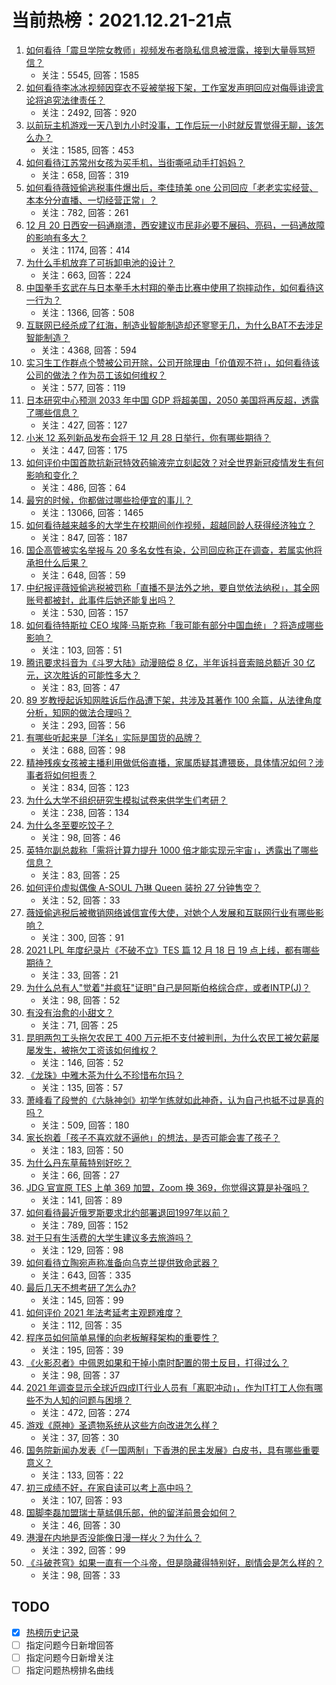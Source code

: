 # 当前热榜：2021.12.21-21点
1. [如何看待「震旦学院女教师」视频发布者隐私信息被泄露，接到大量辱骂短信？](https://www.zhihu.com/question/507001387)
    * 关注：5545, 回答：1585
2. [如何看待李冰冰视频因穿衣不妥被举报下架，工作室发声明回应对侮辱诽谤言论将追究法律责任？](https://www.zhihu.com/question/507210327)
    * 关注：2492, 回答：920
3. [以前玩主机游戏一天八到九小时没事，工作后玩一小时就反胃觉得无聊，该怎么办？](https://www.zhihu.com/question/364435533)
    * 关注：1585, 回答：453
4. [如何看待江苏常州女孩为买手机，当街嘶吼动手打妈妈？](https://www.zhihu.com/question/507423388)
    * 关注：658, 回答：319
5. [如何看待薇娅偷逃税事件爆出后，李佳琦美 one 公司回应「老老实实经营、本本分分直播、一切经营正常」？](https://www.zhihu.com/question/507347407)
    * 关注：782, 回答：261
6. [12 月 20 日西安一码通崩溃，西安建议市民非必要不展码、亮码，一码通故障的影响有多大？](https://www.zhihu.com/question/507212445)
    * 关注：1174, 回答：414
7. [为什么手机放弃了可拆卸电池的设计？](https://www.zhihu.com/question/506434153)
    * 关注：663, 回答：224
8. [中国拳手玄武在与日本拳手木村翔的拳击比赛中使用了抱摔动作，如何看待这一行为？](https://www.zhihu.com/question/506990068)
    * 关注：1366, 回答：508
9. [互联网已经杀成了红海，制造业智能制造却还寥寥无几，为什么BAT不去涉足智能制造？](https://www.zhihu.com/question/278732236)
    * 关注：4368, 回答：594
10. [实习生工作群点个赞被公司开除，公司开除理由「价值观不符」，如何看待该公司的做法？作为员工该如何维权？](https://www.zhihu.com/question/507159429)
    * 关注：577, 回答：119
11. [日本研究中心预测 2033 年中国 GDP 将超美国，2050 美国将再反超，透露了哪些信息？](https://www.zhihu.com/question/507332288)
    * 关注：427, 回答：127
12. [小米 12 系列新品发布会将于 12 月 28 日举行，你有哪些期待？](https://www.zhihu.com/question/507455269)
    * 关注：447, 回答：175
13. [如何评价中国首款抗新冠特效药输液完立刻起效？对全世界新冠疫情发生有何影响和变化？](https://www.zhihu.com/question/507304138)
    * 关注：486, 回答：64
14. [最穷的时候，你都做过哪些捡便宜的事儿？](https://www.zhihu.com/question/60277482)
    * 关注：13066, 回答：1465
15. [如何看待越来越多的大学生在校期间创作视频，超越同龄人获得经济独立？](https://www.zhihu.com/question/507280392)
    * 关注：847, 回答：187
16. [国企高管被实名举报与 20 多名女性有染，公司回应称正在调查，若属实他将承担什么后果？](https://www.zhihu.com/question/507325885)
    * 关注：648, 回答：59
17. [中纪报评薇娅偷逃税被罚称「直播不是法外之地，要自觉依法纳税」，其全网账号都被封，此事件后她还能复出吗？](https://www.zhihu.com/question/507429121)
    * 关注：530, 回答：157
18. [如何看待特斯拉 CEO 埃隆·马斯克称「我可能有部分中国血统」？将造成哪些影响？](https://www.zhihu.com/question/507262286)
    * 关注：103, 回答：51
19. [腾讯要求抖音为《斗罗大陆》动漫赔偿 8 亿，半年诉抖音索赔总额近 30 亿元，这次胜诉的可能性多大？](https://www.zhihu.com/question/507510229)
    * 关注：83, 回答：47
20. [89 岁教授起诉知网胜诉后作品遭下架，共涉及其著作 100 余篇，从法律角度分析，知网的做法合理吗？](https://www.zhihu.com/question/507511873)
    * 关注：293, 回答：56
21. [有哪些听起来是「洋名」实际是国货的品牌？](https://www.zhihu.com/question/21331935)
    * 关注：688, 回答：98
22. [精神残疾女孩被主播利用做低俗直播，家属质疑其遭猥亵，具体情况如何？涉事者将如何担责？](https://www.zhihu.com/question/507434629)
    * 关注：834, 回答：123
23. [为什么大学不组织研究生模拟试卷来供学生们考研？](https://www.zhihu.com/question/503901056)
    * 关注：238, 回答：134
24. [为什么冬至要吃饺子？](https://www.zhihu.com/question/27194451)
    * 关注：98, 回答：46
25. [英特尔副总裁称「需将计算力提升 1000 倍才能实现元宇宙」，透露出了哪些信息？](https://www.zhihu.com/question/507281065)
    * 关注：83, 回答：25
26. [如何评价虚拟偶像 A-SOUL 乃琳 Queen 装扮 27 分钟售空？](https://www.zhihu.com/question/507368110)
    * 关注：52, 回答：33
27. [薇娅偷逃税后被撤销网络诚信宣传大使，对她个人发展和互联网行业有哪些影响？](https://www.zhihu.com/question/507558964)
    * 关注：300, 回答：91
28. [2021 LPL 年度纪录片《不破不立》TES 篇 12 月 18 日 19 点上线，都有哪些期待？](https://www.zhihu.com/question/506642017)
    * 关注：33, 回答：21
29. [为什么总有人"觉着"并疯狂"证明"自己是阿斯伯格综合症，或者INTP(J)？](https://www.zhihu.com/question/504557683)
    * 关注：98, 回答：52
30. [有没有治愈的小甜文？](https://www.zhihu.com/question/491852335)
    * 关注：71, 回答：25
31. [昆明两包工头拖欠农民工 400 万元拒不支付被判刑，为什么农民工被欠薪屡屡发生，被拖欠工资该如何维权？](https://www.zhihu.com/question/506625597)
    * 关注：146, 回答：52
32. [《龙珠》中雅木茶为什么不珍惜布尔玛？](https://www.zhihu.com/question/338510877)
    * 关注：135, 回答：57
33. [萧峰看了段誉的《六脉神剑》初学乍练就如此神奇，认为自己也抵不过是真的吗？](https://www.zhihu.com/question/458188685)
    * 关注：509, 回答：180
34. [家长抱着「孩子不喜欢就不逼他」的想法，是否可能会害了孩子？](https://www.zhihu.com/question/506978260)
    * 关注：183, 回答：50
35. [为什么丹东草莓特别好吃？](https://www.zhihu.com/question/505398049)
    * 关注：66, 回答：27
36. [JDG 官宣原 TES 上单 369 加盟，Zoom 换 369，你觉得这算是补强吗？](https://www.zhihu.com/question/506054619)
    * 关注：141, 回答：89
37. [如何看待最近俄罗斯要求北约部署退回1997年以前？](https://www.zhihu.com/question/506774225)
    * 关注：789, 回答：152
38. [对于只有生活费的大学生建议多去旅游吗？](https://www.zhihu.com/question/502106114)
    * 关注：129, 回答：98
39. [如何看待立陶宛声称准备向乌克兰提供致命武器？](https://www.zhihu.com/question/507265054)
    * 关注：643, 回答：335
40. [最后几天不想考研了怎么办?](https://www.zhihu.com/question/506873710)
    * 关注：145, 回答：99
41. [如何评价 2021 年法考延考主观题难度？](https://www.zhihu.com/question/507104703)
    * 关注：112, 回答：35
42. [程序员如何简单易懂的向老板解释架构的重要性？](https://www.zhihu.com/question/506574843)
    * 关注：195, 回答：39
43. [《火影忍者》中佩恩如果和干掉小南时配置的带土反目，打得过么？](https://www.zhihu.com/question/505608011)
    * 关注：98, 回答：37
44. [2021 年调查显示全球近四成IT行业人员有「离职冲动」，作为IT打工人你有哪些不为人知的问题与困境？](https://www.zhihu.com/question/505974971)
    * 关注：472, 回答：274
45. [游戏《原神》圣遗物系统从这些方向改进怎么样？](https://www.zhihu.com/question/503291939)
    * 关注：37, 回答：30
46. [国务院新闻办发表《「一国两制」下香港的民主发展》白皮书，具有哪些重要意义？](https://www.zhihu.com/question/507229042)
    * 关注：133, 回答：22
47. [初三成绩不好，在家自读可以考上高中吗？](https://www.zhihu.com/question/507246601)
    * 关注：107, 回答：93
48. [国脚李磊加盟瑞士草蜢俱乐部，他的留洋前景会如何？](https://www.zhihu.com/question/507351475)
    * 关注：46, 回答：30
49. [港漫在内地是否没能像日漫一样火？为什么？](https://www.zhihu.com/question/24055889)
    * 关注：392, 回答：99
50. [《斗破苍穹》如果一直有一个斗帝，但是隐藏得特别好，剧情会是怎么样的？](https://www.zhihu.com/question/503300050)
    * 关注：98, 回答：33
## TODO
* [x] [热榜历史记录](hot_history/AllHot.md)
* [ ] 指定问题今日新增回答
* [ ] 指定问题今日新增关注
* [ ] 指定问题热榜排名曲线
